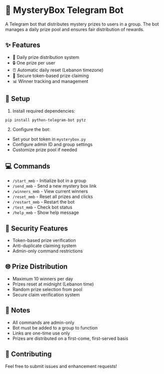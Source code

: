 # 🎁 MysteryBox Telegram Bot

A Telegram bot that distributes mystery prizes to users in a group. The bot manages a daily prize pool and ensures fair distribution of rewards.

## ✨ Features

- 🎯 Daily prize distribution system
- 🔒 One prize per user
- ⏰ Automatic daily reset (Lebanon timezone)
- 🎫 Secure token-based prize claiming
- 📊 Winner tracking and management

## 🚀 Setup

1. Install required dependencies:
```bash
pip install python-telegram-bot pytz
```

2. Configure the bot:
- Set your bot token in `mysterybox.py`
- Configure admin ID and group settings
- Customize prize pool if needed

## 💻 Commands

- `/start_mmb` - Initialize bot in a group
- `/send_mmb` - Send a new mystery box link
- `/winners_mmb` - View current winners
- `/reset_mmb` - Reset all prizes and clicks
- `/restart_mmb` - Restart the bot
- `/test_mmb` - Check bot status
- `/help_mmb` - Show help message

## 🔐 Security Features

- Token-based prize verification
- Anti-duplicate claiming system
- Admin-only command restrictions

## 🌐 Prize Distribution

- Maximum 10 winners per day
- Prizes reset at midnight (Lebanon time)
- Random prize selection from pool
- Secure claim verification system

## 📝 Notes

- All commands are admin-only
- Bot must be added to a group to function
- Links are one-time use only
- Prizes are distributed on a first-come, first-served basis

## 🤝 Contributing

Feel free to submit issues and enhancement requests! 